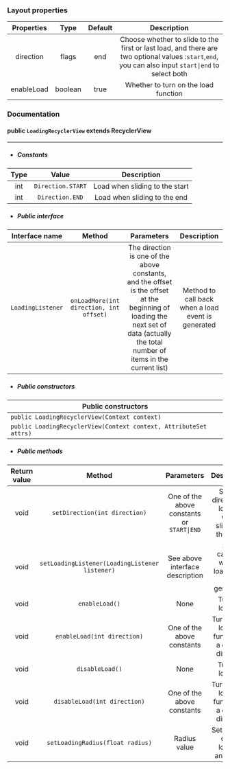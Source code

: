 ### Layout properties

| Properties |  Type   | Default |                         Description                          |
| :--------: | :-----: | :-----: | :----------------------------------------------------------: |
| direction  |  flags  |   end   | Choose whether to slide to the first or last load, and there are two optional values :`start`,`end`, you can also input `start\|end` to select both |
| enableLoad | boolean |  true   |             Whether to turn on the load function             |

### Documentation

#### public `LoadingRecyclerView` extends RecyclerView

---

* ##### Constants

| Type |       Value       |          Description           |
| :--: | :---------------: | :----------------------------: |
| int  | `Direction.START` | Load when sliding to the start |
| int  |  `Direction.END`  |  Load when sliding to the end  |

* ##### Public interface

| Interface name    |                 Method                  |                          Parameters                          |                    Description                     |
| ----------------- | :-------------------------------------: | :----------------------------------------------------------: | :------------------------------------------------: |
| `LoadingListener` | `onLoadMore(int direction, int offset)` | The direction is one of the above constants, and the offset is the offset at the beginning of loading the next set of data (actually the total number of items in the current list) | Method to call back when a load event is generated |

* ##### Public constructors

| Public constructors                                          |
| ------------------------------------------------------------ |
| `public LoadingRecyclerView(Context context)`                |
| `public LoadingRecyclerView(Context context, AttributeSet attrs)` |

* ##### Public methods

| Return   value |                     Method                     |                Parameters                 |                      Description                      |
| :------------: | :--------------------------------------------: | :---------------------------------------: | :---------------------------------------------------: |
|      void      |         `setDirection(int direction)`          | One of the above constants or `START\|END` | Set the direction of loading when sliding to the edge |
|      void      | `setLoadingListener(LoadingListener listener)` |      See above interface description      |     Set a callback when a load event is generated     |
|      void      |                 `enableLoad()`                 |                   None                    |                    Turn on loading                    |
|      void      |          `enableLoad(int direction)`           |        One of the above constants         |  Turn on the loading function in a certain direction  |
|      void      |                `disableLoad()`                 |                   None                    |                   Turn off loading                    |
|      void      |          `disableLoad(int direction)`          |        One of the above constants         | Turn off the loading function in a certain direction  |
|      void      |        `setLoadingRadius(float radius)`        |               Radius value                |         Set the size of the loading animation         |

